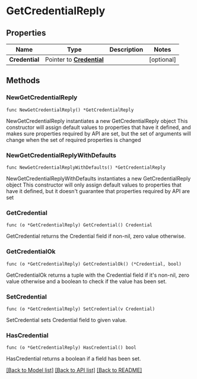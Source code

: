 # GetCredentialReply

## Properties

Name | Type | Description | Notes
------------ | ------------- | ------------- | -------------
**Credential** | Pointer to [**Credential**](Credential.md) |  | [optional] 

## Methods

### NewGetCredentialReply

`func NewGetCredentialReply() *GetCredentialReply`

NewGetCredentialReply instantiates a new GetCredentialReply object
This constructor will assign default values to properties that have it defined,
and makes sure properties required by API are set, but the set of arguments
will change when the set of required properties is changed

### NewGetCredentialReplyWithDefaults

`func NewGetCredentialReplyWithDefaults() *GetCredentialReply`

NewGetCredentialReplyWithDefaults instantiates a new GetCredentialReply object
This constructor will only assign default values to properties that have it defined,
but it doesn't guarantee that properties required by API are set

### GetCredential

`func (o *GetCredentialReply) GetCredential() Credential`

GetCredential returns the Credential field if non-nil, zero value otherwise.

### GetCredentialOk

`func (o *GetCredentialReply) GetCredentialOk() (*Credential, bool)`

GetCredentialOk returns a tuple with the Credential field if it's non-nil, zero value otherwise
and a boolean to check if the value has been set.

### SetCredential

`func (o *GetCredentialReply) SetCredential(v Credential)`

SetCredential sets Credential field to given value.

### HasCredential

`func (o *GetCredentialReply) HasCredential() bool`

HasCredential returns a boolean if a field has been set.


[[Back to Model list]](../README.md#documentation-for-models) [[Back to API list]](../README.md#documentation-for-api-endpoints) [[Back to README]](../README.md)


